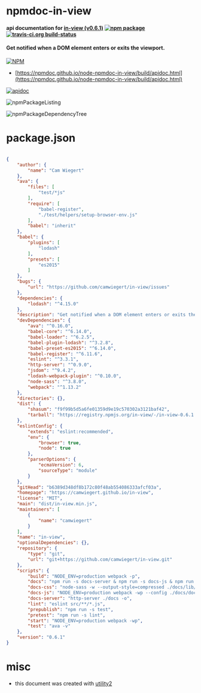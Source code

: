 # npmdoc-in-view

#### api documentation for  [in-view (v0.6.1)](https://camwiegert.github.io/in-view)  [![npm package](https://img.shields.io/npm/v/npmdoc-in-view.svg?style=flat-square)](https://www.npmjs.org/package/npmdoc-in-view) [![travis-ci.org build-status](https://api.travis-ci.org/npmdoc/node-npmdoc-in-view.svg)](https://travis-ci.org/npmdoc/node-npmdoc-in-view)

#### Get notified when a DOM element enters or exits the viewport.

[![NPM](https://nodei.co/npm/in-view.png?downloads=true&downloadRank=true&stars=true)](https://www.npmjs.com/package/in-view)

- [https://npmdoc.github.io/node-npmdoc-in-view/build/apidoc.html](https://npmdoc.github.io/node-npmdoc-in-view/build/apidoc.html)

[![apidoc](https://npmdoc.github.io/node-npmdoc-in-view/build/screenCapture.buildCi.browser.%252Ftmp%252Fbuild%252Fapidoc.html.png)](https://npmdoc.github.io/node-npmdoc-in-view/build/apidoc.html)

![npmPackageListing](https://npmdoc.github.io/node-npmdoc-in-view/build/screenCapture.npmPackageListing.svg)

![npmPackageDependencyTree](https://npmdoc.github.io/node-npmdoc-in-view/build/screenCapture.npmPackageDependencyTree.svg)



# package.json

```json

{
    "author": {
        "name": "Cam Wiegert"
    },
    "ava": {
        "files": [
            "test/*js"
        ],
        "require": [
            "babel-register",
            "./test/helpers/setup-browser-env.js"
        ],
        "babel": "inherit"
    },
    "babel": {
        "plugins": [
            "lodash"
        ],
        "presets": [
            "es2015"
        ]
    },
    "bugs": {
        "url": "https://github.com/camwiegert/in-view/issues"
    },
    "dependencies": {
        "lodash": "^4.15.0"
    },
    "description": "Get notified when a DOM element enters or exits the viewport.",
    "devDependencies": {
        "ava": "^0.16.0",
        "babel-core": "^6.14.0",
        "babel-loader": "^6.2.5",
        "babel-plugin-lodash": "^3.2.8",
        "babel-preset-es2015": "^6.14.0",
        "babel-register": "^6.11.6",
        "eslint": "^3.3.1",
        "http-server": "^0.9.0",
        "jsdom": "^9.4.2",
        "lodash-webpack-plugin": "^0.10.0",
        "node-sass": "^3.8.0",
        "webpack": "^1.13.2"
    },
    "directories": {},
    "dist": {
        "shasum": "f9f99b5d5a6fe01359d9e19c570302a3121baf42",
        "tarball": "https://registry.npmjs.org/in-view/-/in-view-0.6.1.tgz"
    },
    "eslintConfig": {
        "extends": "eslint:recommended",
        "env": {
            "browser": true,
            "node": true
        },
        "parserOptions": {
            "ecmaVersion": 6,
            "sourceType": "module"
        }
    },
    "gitHead": "b6389d348df8b172c80f48ab554086333afcf03a",
    "homepage": "https://camwiegert.github.io/in-view",
    "license": "MIT",
    "main": "dist/in-view.min.js",
    "maintainers": [
        {
            "name": "camwiegert"
        }
    ],
    "name": "in-view",
    "optionalDependencies": {},
    "repository": {
        "type": "git",
        "url": "git+https://github.com/camwiegert/in-view.git"
    },
    "scripts": {
        "build": "NODE_ENV=production webpack -p",
        "docs": "npm run -s docs-server & npm run -s docs-js & npm run -s docs-css",
        "docs-css": "node-sass -w --output-style=compressed ./docs/lib/css/main.scss ./docs/lib/css/main.min.css",
        "docs-js": "NODE_ENV=production webpack -wp --config ./docs/docs.webpack.config.js",
        "docs-server": "http-server ./docs -o",
        "lint": "eslint src/**/*.js",
        "prepublish": "npm run -s test",
        "pretest": "npm run -s lint",
        "start": "NODE_ENV=production webpack -wp",
        "test": "ava -v"
    },
    "version": "0.6.1"
}
```



# misc
- this document was created with [utility2](https://github.com/kaizhu256/node-utility2)
